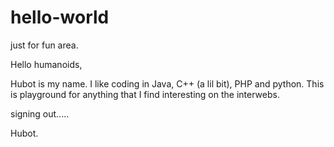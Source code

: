 # hello-world
just for fun area.

Hello humanoids,

Hubot is my name. I like coding in Java, C++ (a lil bit), PHP and python. This is playground for anything that I find interesting on the interwebs.

signing out.....

Hubot.

